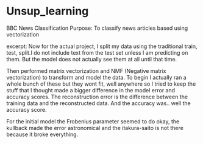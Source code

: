 # Unsup_learning

BBC News Classification
Purpose: To classify news articles based using vectorization

excerpt:
Now for the actual project, I split my data using the traditional train, test, split.I do not include text from the test set unless I am predicting on them. But the model does not actually see them at all until that time.

Then performed matrix vectorization and NMF (Negative matrix vectorization) to transform and model the data. To begin I actually ran a whole bunch of these but they wont fit, well anywhere so I tried to keep the stuff that I thought made a bigger difference in the model error and accuracy scores. The reconstruction error is the difference between the training data and the reconstructed data. And the accuracy was.. well the accuracy score.

For the initial model the Frobenius parameter seemed to do okay, the kullback made the error astronomical and the itakura-saito is not there because it broke everything.
